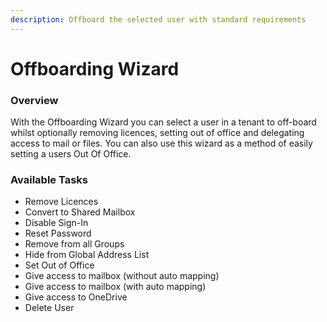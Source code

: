 ```yaml
---
description: Offboard the selected user with standard requirements
---
```


# Offboarding Wizard

### Overview

With the Offboarding Wizard you can select a user in a tenant to off-board whilst optionally removing licences, setting out of office and delegating access to mail or files. You can also use this wizard as a method of easily setting a users Out Of Office.

### Available Tasks

* Remove Licences
* Convert to Shared Mailbox
* Disable Sign-In
* Reset Password
* Remove from all Groups
* Hide from Global Address List
* Set Out of Office
* Give access to mailbox (without auto mapping)
* Give access to mailbox (with auto mapping)
* Give access to OneDrive
* Delete User

###
